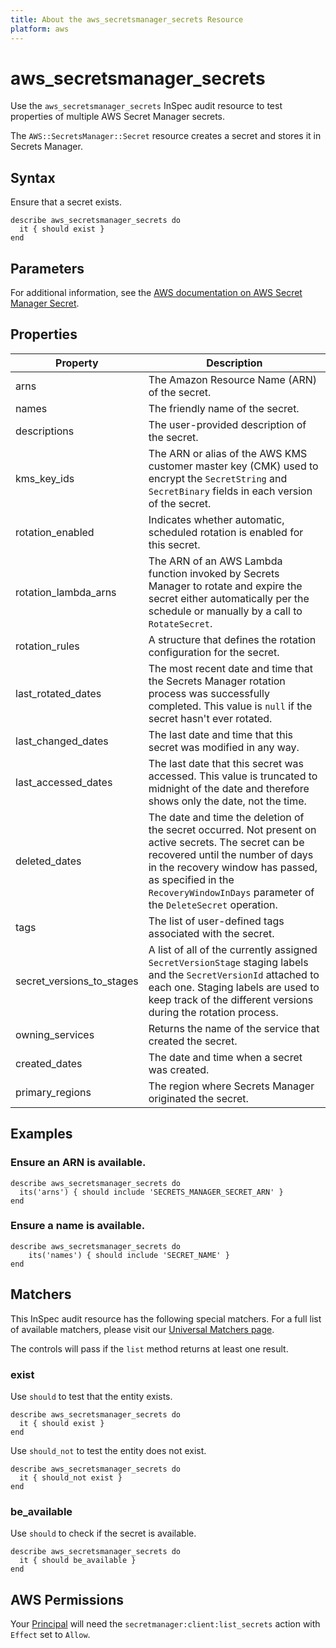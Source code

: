 ```yaml
---
title: About the aws_secretsmanager_secrets Resource
platform: aws
---
```


# aws\_secretsmanager\_secrets

Use the `aws_secretsmanager_secrets` InSpec audit resource to test properties of multiple AWS Secret Manager secrets.

The `AWS::SecretsManager::Secret` resource creates a secret and stores it in Secrets Manager.

## Syntax

Ensure that a secret exists.

    describe aws_secretsmanager_secrets do
      it { should exist }
    end

## Parameters

For additional information, see the [AWS documentation on AWS Secret Manager Secret](https://docs.aws.amazon.com/AWSCloudFormation/latest/UserGuide/aws-resource-secretsmanager-secret.html).

## Properties

| Property | Description|
| --- | --- |
| arns | The Amazon Resource Name (ARN) of the secret. |
| names | The friendly name of the secret. |
| descriptions | The user-provided description of the secret. |
| kms_key_ids | The ARN or alias of the AWS KMS customer master key (CMK) used to encrypt the `SecretString` and `SecretBinary` fields in each version of the secret. |
| rotation_enabled | Indicates whether automatic, scheduled rotation is enabled for this secret. |
| rotation_lambda_arns | The ARN of an AWS Lambda function invoked by Secrets Manager to rotate and expire the secret either automatically per the schedule or manually by a call to `RotateSecret`. |
| rotation_rules | A structure that defines the rotation configuration for the secret. |
| last_rotated_dates | The most recent date and time that the Secrets Manager rotation process was successfully completed. This value is `null` if the secret hasn't ever rotated. |
| last_changed_dates | The last date and time that this secret was modified in any way. |
| last_accessed_dates | The last date that this secret was accessed. This value is truncated to midnight of the date and therefore shows only the date, not the time. |
| deleted_dates | The date and time the deletion of the secret occurred. Not present on active secrets. The secret can be recovered until the number of days in the recovery window has passed, as specified in the `RecoveryWindowInDays` parameter of the `DeleteSecret` operation. |
| tags | The list of user-defined tags associated with the secret. |
| secret_versions_to_stages | A list of all of the currently assigned `SecretVersionStage` staging labels and the `SecretVersionId` attached to each one. Staging labels are used to keep track of the different versions during the rotation process. |
| owning_services | Returns the name of the service that created the secret. |
| created_dates | The date and time when a secret was created. |
| primary_regions | The region where Secrets Manager originated the secret. |

## Examples

### Ensure an ARN is available.

    describe aws_secretsmanager_secrets do
      its('arns') { should include 'SECRETS_MANAGER_SECRET_ARN' }
    end

### Ensure a name is available.

    describe aws_secretsmanager_secrets do
        its('names') { should include 'SECRET_NAME' }
    end

## Matchers

This InSpec audit resource has the following special matchers. For a full list of available matchers, please visit our [Universal Matchers page](https://www.inspec.io/docs/reference/matchers/).

The controls will pass if the `list` method returns at least one result.

### exist

Use `should` to test that the entity exists.

    describe aws_secretsmanager_secrets do
      it { should exist }
    end

Use `should_not` to test the entity does not exist.

    describe aws_secretsmanager_secrets do
      it { should_not exist }
    end

### be_available

Use `should` to check if the secret is available.

    describe aws_secretsmanager_secrets do
      it { should be_available }
    end

## AWS Permissions

Your [Principal](https://docs.aws.amazon.com/IAM/latest/UserGuide/intro-structure.html#intro-structure-principal) will need the `secretmanager:client:list_secrets` action with `Effect` set to `Allow`.
